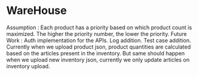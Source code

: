 # WareHouse
Assumption : Each product has a priority based on which product count is maximized. The higher the priority number, the lower the priority.
Future Work : Auth implementation for the APIs. Log addition. Test case addition. Currently when we upload product json, product quantities are calculated based on the articles present in the inventory. But same should happen when we upload new inventory json, currently we only update articles on inventory upload.
